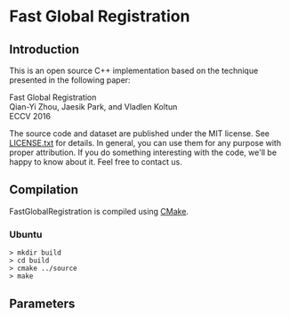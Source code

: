 # Fast Global Registration

## Introduction

This is an open source C++ implementation based on the technique presented in
the following paper:

Fast Global Registration  
Qian-Yi Zhou, Jaesik Park, and Vladlen Koltun  
ECCV 2016  

The source code and dataset are published under the MIT license. See [LICENSE.txt](LICENSE.txt) for details. In general, you can use them for any purpose with proper attribution. If you do something interesting with the code, we'll be happy to know about it. Feel free to contact us.

## Compilation

FastGlobalRegistration is compiled using [CMake](https://cmake.org/).

### Ubuntu

```
> mkdir build
> cd build
> cmake ../source
> make
```

## Parameters
